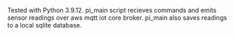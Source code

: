 Tested with Python 3.9.12. pi_main script recieves commands and emits sensor readings over aws mqtt iot core broker. pi_main also saves readings to a local sqlite database. 
